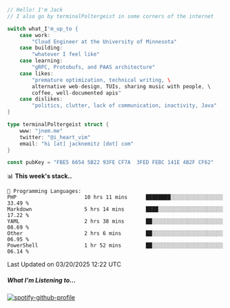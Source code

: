 ```go
// Hello! I'm Jack
// I also go by terminalPoltergeist in some corners of the internet

switch what_I'm_up_to {
    case work:
        "Cloud Engineer at the University of Minnesota"
    case building:
        "whatever I feel like"
    case learning:
        "gRPC, Protobufs, and PAAS architecture"
    case likes:
        "premature optimization, technical writing, \
        alternative web-design, TUIs, sharing music with people, \
        coffee, well-documented apis"
    case dislikes:
        "politics, clutter, lack of communication, inactivity, Java"
}

type terminalPoltergeist struct {
    www: "jnem.me"
    twitter: "@i_heart_vim"
    email: "hi [at] jacknemitz [dot] com"
}

const pubKey = "FBE5 6654 5B22 93FE CF7A  3FED FEBC 141E 4B2F CF62"
```

<!--START_SECTION:waka-->
📊 **This week's stack..** 

```text
💬 Programming Languages: 
PHP                      10 hrs 11 mins      ████████░░░░░░░░░░░░░░░░░   33.49 % 
Markdown                 5 hrs 14 mins       ████░░░░░░░░░░░░░░░░░░░░░   17.22 % 
YAML                     2 hrs 38 mins       ██░░░░░░░░░░░░░░░░░░░░░░░   08.69 % 
Other                    2 hrs 6 mins        ██░░░░░░░░░░░░░░░░░░░░░░░   06.95 % 
PowerShell               1 hr 52 mins        ██░░░░░░░░░░░░░░░░░░░░░░░   06.14 % 
```


 Last Updated on 03/20/2025 12:22 UTC
<!--END_SECTION:waka-->

##### What I'm Listening to...

[![spotify-github-profile](https://jnem.me/listening-item?maxAge=2592000)](https://jnem.me/listening)
